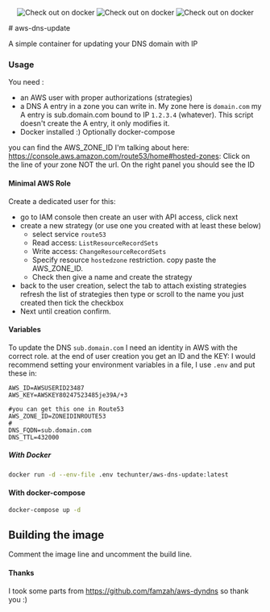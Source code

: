 <p align="center">
<img src="https://img.shields.io/docker/cloud/automated/techunter/aws-dns-update.svg" alt="Check out on docker"/>
<img src="https://img.shields.io/docker/cloud/build/techunter/aws-dns-update.svg" alt="Check out on docker"/>
<img src="https://img.shields.io/docker/pulls/techunter/aws-dns-update.svg" alt="Check out on docker"/>
 </p>
# aws-dns-update 

A simple container for updating your DNS domain with IP

### Usage

You need :
 - an AWS user with proper authorizations (strategies)
 - a DNS A entry in a zone you can write in. My zone here is `domain.com` my A entry is sub.domain.com bound to IP `1.2.3.4` (whatever). This script doesn't create the A entry, it only modifies it.
 - Docker installed :) Optionally docker-compose
 
 you can find the AWS_ZONE_ID I'm talking about here: https://console.aws.amazon.com/route53/home#hosted-zones:
 Click on the line of your zone NOT the url. On the right panel you should see the ID
 
#### Minimal AWS Role

Create a dedicated user for this: 
 - go to IAM console then create an user with API access, click next
 - create a new strategy (or use one you created with at least these below)
   * select service `route53`
   * Read access: `ListResourceRecordSets`
   * Write access: `ChangeResourceRecordSets`
   * Specify resource `hostedzone` restriction. copy paste the AWS_ZONE_ID. 
   * Check then give a name and create the strategy
 - back to the user creation, select the tab to attach existing strategies refresh the list of strategies then type or scroll to the name you just created then tick the checkbox
 - Next until creation confirm.
 

#### Variables

To update the DNS `sub.domain.com` I need an identity in AWS with the correct role. at the end of user creation you get an ID and the KEY: 
I would recommend setting your environment variables in a file, I use `.env` and put these in:

```
AWS_ID=AWSUSERID23487
AWS_KEY=AWSKEY80247523485je39A/+3

#you can get this one in Route53
AWS_ZONE_ID=ZONEIDINROUTE53
#
DNS_FQDN=sub.domain.com
DNS_TTL=432000
```

##### With Docker

```bash
docker run -d --env-file .env techunter/aws-dns-update:latest
```

#### With docker-compose

```bash
docker-compose up -d

```

## Building the image

Comment the image line and uncomment the build line. 

#### Thanks

I took some parts from  https://github.com/famzah/aws-dyndns so thank you :)
